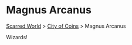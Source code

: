 # Magnus Arcanus
[Scarred World](./scarred-world.md) > [City of Coins](./city-of-coins.md) > Magnus Arcanus

Wizards!
